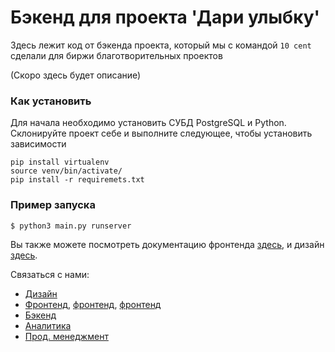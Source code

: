 # Бэкенд для проекта 'Дари улыбку'

Здесь лежит код от бэкенда проекта, который мы с командой `10 cent` сделали для биржи благотворительных проектов

(Скоро здесь будет описание)

### Как установить

Для начала необходимо установить СУБД PostgreSQL и Python. Склонируйте проект себе и выполните следующее, чтобы установить зависимости
```
pip install virtualenv
source venv/bin/activate/
pip install -r requiremets.txt
```

### Пример запуска

``
$ python3 main.py runserver
``

Вы также можете посмотреть документацию фронтенда [здесь](https://github.com/SiranWeb/charity-boost ), и дизайн [здесь](https://www.figma.com/file/NippVEZprElGQQQxa3CeQi/Charity-boost?node-id=0%3A1).

Связаться с нами:
- [Дизайн](https://vk.com/familiar.scenery)
- [Фронтенд](https://www.linkedin.com/in/kirillg-web), [фронтенд](https://t.me/jertsaprrr), [фронтенд](https://t.me/HackJet)
- [Бэкенд](https://t.me/sfrvn)
- [Аналитика](https://t.me/peretoken)
- [Прод. менеджмент](https://www.facebook.com/grigorii.solokhin)
